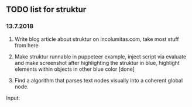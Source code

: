 ## TODO list for struktur

### 13.7.2018

1. Write blog article about struktur on incolumitas.com, take most stuff from here

2. Make struktur runnable in puppeteer example, inject script via evaluate and make screenshot after highlighting the struktur in blue, highlight elements within objects in other blue color [done]

3. Find a algorithm that parses text nodes visually into a coherent global node. 

Input: 
